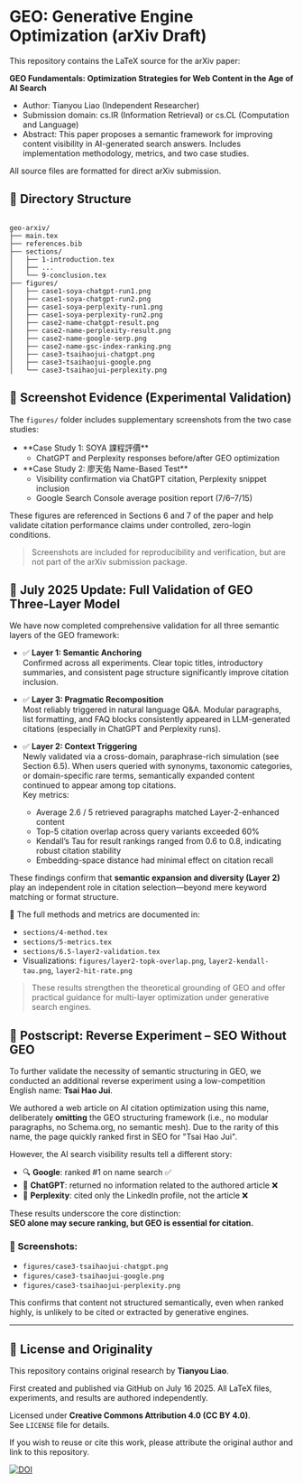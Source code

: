 # GEO: Generative Engine Optimization (arXiv Draft)

This repository contains the LaTeX source for the arXiv paper:

**GEO Fundamentals: Optimization Strategies for Web Content in the Age of AI Search**

- Author: Tianyou Liao (Independent Researcher)
- Submission domain: cs.IR (Information Retrieval) or cs.CL (Computation and Language)
- Abstract: This paper proposes a semantic framework for improving content visibility in AI-generated search answers. Includes implementation methodology, metrics, and two case studies.

All source files are formatted for direct arXiv submission.

## 📁 Directory Structure

```

geo-arxiv/
├── main.tex
├── references.bib
├── sections/
│   ├── 1-introduction.tex
│   ├── ...
│   └── 9-conclusion.tex
├── figures/
│   ├── case1-soya-chatgpt-run1.png
│   ├── case1-soya-chatgpt-run2.png
│   ├── case1-soya-perplexity-run1.png
│   ├── case1-soya-perplexity-run2.png
│   ├── case2-name-chatgpt-result.png
│   ├── case2-name-perplexity-result.png
│   ├── case2-name-google-serp.png
│   ├── case2-name-gsc-index-ranking.png
│   ├── case3-tsaihaojui-chatgpt.png
│   ├── case3-tsaihaojui-google.png
│   └── case3-tsaihaojui-perplexity.png

```

## 📸 Screenshot Evidence (Experimental Validation)

The `figures/` folder includes supplementary screenshots from the two case studies:

- \*\*Case Study 1: SOYA 課程評價\*\*
  - ChatGPT and Perplexity responses before/after GEO optimization
- \*\*Case Study 2: 廖天佑 Name-Based Test\*\*
  - Visibility confirmation via ChatGPT citation, Perplexity snippet inclusion
  - Google Search Console average position report (7/6–7/15)

These figures are referenced in Sections 6 and 7 of the paper and help validate citation performance claims under controlled, zero-login conditions.

> Screenshots are included for reproducibility and verification, but are not part of the arXiv submission package.

## 🧪 July 2025 Update: Full Validation of GEO Three-Layer Model

We have now completed comprehensive validation for all three semantic layers of the GEO framework:

- ✅ **Layer 1: Semantic Anchoring**  
  Confirmed across all experiments. Clear topic titles, introductory summaries, and consistent page structure significantly improve citation inclusion.

- ✅ **Layer 3: Pragmatic Recomposition**  
  Most reliably triggered in natural language Q&A. Modular paragraphs, list formatting, and FAQ blocks consistently appeared in LLM-generated citations (especially in ChatGPT and Perplexity runs).

- ✅ **Layer 2: Context Triggering**  
  Newly validated via a cross-domain, paraphrase-rich simulation (see Section 6.5). When users queried with synonyms, taxonomic categories, or domain-specific rare terms, semantically expanded content continued to appear among top citations.  
  Key metrics:
  - Average 2.6 / 5 retrieved paragraphs matched Layer-2-enhanced content  
  - Top-5 citation overlap across query variants exceeded 60%  
  - Kendall’s Tau for result rankings ranged from 0.6 to 0.8, indicating robust citation stability  
  - Embedding-space distance had minimal effect on citation recall

These findings confirm that **semantic expansion and diversity (Layer 2)** play an independent role in citation selection—beyond mere keyword matching or format structure.

🧠 The full methods and metrics are documented in:
- `sections/4-method.tex`  
- `sections/5-metrics.tex`  
- `sections/6.5-layer2-validation.tex`  
- Visualizations: `figures/layer2-topk-overlap.png`, `layer2-kendall-tau.png`, `layer2-hit-rate.png`

> These results strengthen the theoretical grounding of GEO and offer practical guidance for multi-layer optimization under generative search engines.


## 🔁 Postscript: Reverse Experiment – SEO Without GEO

To further validate the necessity of semantic structuring in GEO, we conducted an additional reverse experiment using a low-competition English name: **Tsai Hao Jui**.

We authored a web article on AI citation optimization using this name, deliberately **omitting** the GEO structuring framework (i.e., no modular paragraphs, no Schema.org, no semantic mesh). Due to the rarity of this name, the page quickly ranked first in SEO for "Tsai Hao Jui".

However, the AI search visibility results tell a different story:

- 🔍 **Google**: ranked #1 on name search ✅
- 🤖 **ChatGPT**: returned no information related to the authored article ❌
- 📘 **Perplexity**: cited only the LinkedIn profile, not the article ❌

These results underscore the core distinction:  
**SEO alone may secure ranking, but GEO is essential for citation.**

### 📎 Screenshots:

- `figures/case3-tsaihaojui-chatgpt.png`
- `figures/case3-tsaihaojui-google.png`
- `figures/case3-tsaihaojui-perplexity.png`

This confirms that content not structured semantically, even when ranked highly, is unlikely to be cited or extracted by generative engines.


---
## 📜 License and Originality

This repository contains original research by **Tianyou Liao**.

First created and published via GitHub on July 16 2025. All LaTeX files, experiments, and results are authored independently.

Licensed under **Creative Commons Attribution 4.0 (CC BY 4.0)**.  
See `LICENSE` file for details.

If you wish to reuse or cite this work, please attribute the original author and link to this repository.

[![DOI](https://zenodo.org/badge/DOI/10.5281/zenodo.16216411.svg)](https://doi.org/10.5281/zenodo.16216411)

